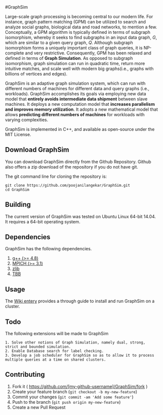 #GraphSim

Large-scale graph processing is becoming central to our modern life. For instance, graph pattern matching  (GPM)  can  be  utilized  to  search  and  analyze  social  graphs,  biological  data  and  road networks,  to  mention  a  few.  Conceptually, a GPM  algorithm is typically  defined  in  terms  of subgraph isomorphism, whereby it seeks to find subgraphs in an input data graph, *G*, which are similar to a given query graph, *Q*. Although subgraph isomorphism forms a uniquely important class  of  graph queries, it  is NP-complete  and  very  restrictive. Consequently, GPM has been relaxed and defined in terms of **Graph Simulation**. As opposed to subgraph isomorphism, graph simulation can run in quadratic time, return more intuitive matches, and scale well with modern big graphs(i.e., graphs with billions of vertices and edges).

GraphSim is an adaptive graph simulation system, which can run with different numbers of machines for different data and query graphs (i.e., workloads). GraphSim accomplishes its goals via employing new data model that **entirely avoids intermediate data shipment** between slave machines. It deploys a new computation model that **increases parallelism and improves memory utilization**. It adopts a new mathematical model that allows **predicting different numbers of machines** for workloads with varying complexities.

GraphSim is implemented in C++, and available as open-source under the MIT License.

Download GraphSim
----------------------

You can download GraphSim directly from the Github Repository. Github also offers a zip download of the repository if you do not have git.

The git command line for cloning the repository is:
```
git clone https://github.com/poojanilangekar/GraphSim.git
cd GraphSim
```


Building
------------------
The current version of GraphSim was tested on Ubuntu Linux 64-bit 14.04. It requires a 64-bit operating system. 
 

Dependencies
------------------

GraphSim has the following dependencies.

1. [g++ (>= 4.8)](https://gcc.gnu.org/gcc-4.8/)
2. [MPICH (>= 3.1)](https://www.mpich.org/downloads/)
3. [zlib](https://launchpad.net/ubuntu/+source/zlib)
4. [TBB](https://www.threadingbuildingblocks.org/) 


Usage 
----------------
The [Wiki entery](https://github.com/poojanilangekar/GraphSim/wiki) provides a through guide to install and run GraphSim on a cluster.


Todo
---------

The following extensions will be made to GraphSim  

	1. Solve other notions of Graph Simulation, namely dual, strong, strict and bounded simulation.	
	2. Enable Database search for label checking.  
	3. Develop a job scheduler for GraphSim so as to allow it to process multiple queries at a time on shared clusters.

Contributing
-------------------
1. Fork it ( https://github.com/[my-github-username]/GraphSim/fork )
2. Create your feature branch (`git checkout -b my-new-feature`)
3. Commit your changes (`git commit -am 'Add some feature'`)
4. Push to the branch (`git push origin my-new-feature`)
5. Create a new Pull Request

